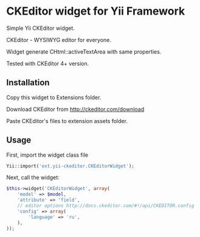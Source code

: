 CKEditor widget for Yii Framework
============

Simple Yii CKEditor widget.

CKEditor - WYSIWYG editor for everyone.

Widget generate CHtml::activeTextArea with same properties.

Tested with CKEditor 4+ version.

Installation
------------

Copy this widget to Extensions folder.

Download CKEditor from http://ckeditor.com/download

Paste CKEditor's files to extension assets folder.

Usage
-----

First, import the widget class file

```php
Yii::import('ext.yii-ckeditor.CKEditorWidget');
```

Next, call the widget:

```php
$this->widget('CKEditorWidget', array(
	'model' => $model,
	'attribute' => 'field',
	// editor options http://docs.ckeditor.com/#!/api/CKEDITOR.config
	'config' => array(
		'language' => 'ru',
	),
));
```